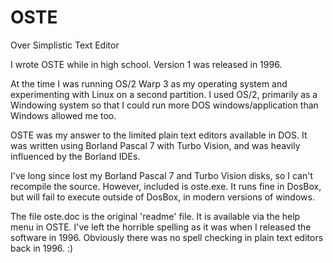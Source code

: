 # OSTE
Over Simplistic Text Editor

I wrote OSTE while in high school. Version 1 was released in 1996.

At the time I was running OS/2 Warp 3 as my operating system and experimenting
with Linux on a second partition. I used OS/2, primarily as a Windowing system so
that I could run more DOS windows/application than Windows allowed me too.

OSTE was my answer to the limited plain text editors available in DOS. It was
written using Borland Pascal 7 with Turbo Vision, and was heavily influenced
by the Borland IDEs.

I've long since lost my Borland Pascal 7 and Turbo Vision disks, so I can't
recompile the source. However, included is oste.exe. It runs fine in DosBox, but
will fail to execute outside of DosBox, in modern versions of windows.

The file oste.doc is the original 'readme' file. It is available via the help
menu in OSTE. I've left the horrible spelling as it was when I released the
software in 1996. Obviously there was no spell checking in plain text editors
back in 1996. :)
